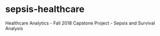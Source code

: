 # sepsis-healthcare
Healthcare Analytics - Fall 2018 Capstone Project - Sepsis and Survival Analysis
